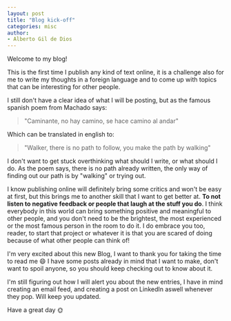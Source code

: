 ```yaml
---
layout: post
title: "Blog kick-off"
categories: misc
author:
- Alberto Gil de Dios
---
```


Welcome to my blog!

This is the first time I publish any kind of text online, it is a challenge also for me to write my thoughts in a foreign language and to come up with topics that can be interesting for other people.

I still don't have a clear idea of what I will be posting, but as the famous spanish poem from Machado says:

> "Caminante, no hay camino, se hace camino al andar"

Which can be translated in english to:

> "Walker, there is no path to follow, you make the path by walking"

I don't want to get stuck overthinking what should I write, or what should I do. As the poem says, there is no path already written, the only way of finding out our path is by "walking" or trying out.

I know publishing online will definitely bring some critics and won't be easy at first, but this brings me to another skill that I want to get better at. **To not listen to negative feedback or people that laugh at the stuff you do**. I think everybody in this world can bring something positive and meaningful to other people, and you don't need to be the brightest, the most experienced or the most famous person in the room to do it. I do embrace you too, reader, to start that project or whatever it is that you are scared of doing because of what other people can think of!

I'm very excited about this new Blog, I want to thank you for taking the time to read me 😄 I have some posts already in mind that I want to make, don't want to spoil anyone, so you should keep checking out to know about it.

I'm still figuring out how I will alert you about the new entries, I have in mind creating an email feed, and creating a post on LinkedIn aswell whenever they pop. Will keep you updated.

Have a great day 🌞
